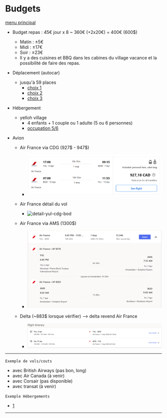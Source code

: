 # Budgets

[menu principal](./readme.md)

- Budget repas : 45€ jour x 8 ~ 360€ (+2x20€) = 400€ (600$)
  - Matin : ±5€
  - Midi : ±17€
  - Soir : ±23€
  - Il y a des cuisines et BBQ dans les cabines du village vacance et la possibilité de faire des repas.

- Déplacement (autocar)
  - jusqu'à 59 places
    - [choix 1](https://www.cars-de-france.com/tarifs-location-autocar/)
    - [choix 2](https://www.location-bus.fr/)
    - [choix 3](https://locationminibus.fr/)

- Hébergement
  - yelloh village 
    - 4 enfants + 1 couple ou 1 adulte (5 ou 6 personnes)
    - [occupation 5/6](https://www.yellohvillage.fr/camping/bordeaux_lac/nos_locations/75474#content)

- Avion
  - Air France via CDG (927$ - 947$)
    - ![af-yul-cdg-bod](./af-yul-bod.png)
  - Air France détail du vol
    - ![detail-yul-cdg-bod](./vol-yul-bod.png)

  - Air France via AMS (1300$)
    - ![af-yul-ams-bod](./af-yul-ams-bod.png)

  - Delta (~883$ lorsque vérifier) --> delta revend Air France
    - ![delta-yul-bod](./delta-yul-bod.png)

---


`Exemple de vols/couts`
- avec British Airways (pas bon, long)
- avec Air Canada (à venir)
- avec Corsair (pas disponible)
- avec transat (à venir)

`Exemple Hébergements`
- [1](https://www.yellohvillage.fr/camping/search?search_text=Cit%C3%A9+du+vin+Bordeaux&campings_content_ids=75198-2655-2656-5338&poi_id=40049&poi_latlong=44.862285%2C-0.550124&total_count_village=91&date_start=08%2F04%2F2023&date_end=15%2F04%2F2023&hebergement=rental_unit&nb_personnes=1)

---
